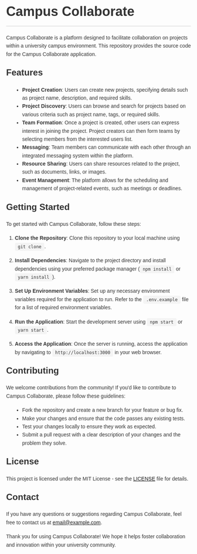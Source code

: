 # Campus Collaborate

Campus Collaborate is a platform designed to facilitate collaboration on projects within a university campus environment. This repository provides the source code for the Campus Collaborate application.

## Features

- **Project Creation**: Users can create new projects, specifying details such as project name, description, and required skills.
- **Project Discovery**: Users can browse and search for projects based on various criteria such as project name, tags, or required skills.
- **Team Formation**: Once a project is created, other users can express interest in joining the project. Project creators can then form teams by selecting members from the interested users list.
- **Messaging**: Team members can communicate with each other through an integrated messaging system within the platform.
- **Resource Sharing**: Users can share resources related to the project, such as documents, links, or images.
- **Event Management**: The platform allows for the scheduling and management of project-related events, such as meetings or deadlines.

## Getting Started

To get started with Campus Collaborate, follow these steps:

1. **Clone the Repository**: Clone this repository to your local machine using `git clone`.

2. **Install Dependencies**: Navigate to the project directory and install dependencies using your preferred package manager (`npm install` or `yarn install`).

3. **Set Up Environment Variables**: Set up any necessary environment variables required for the application to run. Refer to the `.env.example` file for a list of required environment variables.

4. **Run the Application**: Start the development server using `npm start` or `yarn start`.

5. **Access the Application**: Once the server is running, access the application by navigating to `http://localhost:3000` in your web browser.

## Contributing

We welcome contributions from the community! If you'd like to contribute to Campus Collaborate, please follow these guidelines:

- Fork the repository and create a new branch for your feature or bug fix.
- Make your changes and ensure that the code passes any existing tests.
- Test your changes locally to ensure they work as expected.
- Submit a pull request with a clear description of your changes and the problem they solve.

## License

This project is licensed under the MIT License - see the [LICENSE](LICENSE) file for details.

## Contact

If you have any questions or suggestions regarding Campus Collaborate, feel free to contact us at [email@example.com](mailto:email@example.com).

Thank you for using Campus Collaborate! We hope it helps foster collaboration and innovation within your university community.

<style>
  body {
    font-family: Arial, sans-serif;
    line-height: 1.6;
    color: #333;
  }

  h1 {
    font-size: 36px;
    margin-bottom: 20px;
    border-bottom: 1px solid #ccc;
    padding-bottom: 10px;
  }

  h2 {
    font-size: 24px;
    margin-bottom: 16px;
    margin-top: 20px;
  }

  ul {
    list-style-type: disc;
    margin-left: 20px;
  }

  p {
    margin-bottom: 16px;
  }

  code {
    background-color: #f4f4f4;
    padding: 4px 8px;
    border-radius: 4px;
    font-family: Consolas, monospace;
  }

  pre {
    background-color: #f4f4f4;
    padding: 12px;
    overflow-x: auto;
    border-radius: 4px;
  }
</style>
